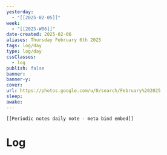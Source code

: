 ```yaml
---
yesterday: 
  - "[[2025-02-05]]"
week: 
  - "[[2025-W06]]" 
date-created: 2025-02-06
aliases: Thursday February 6th 2025
tags: log/day
type: log/day
cssClasses:
  - log
publish: false
banner: 
banner-y: 
cover: 
url: https://photos.google.com/u/0/search/February%202025
sleep: 
awake:
---
```


```meta-bind-embed
[[Periodic notes daily note - meta bind embed]]
```

# Log
